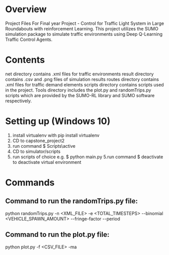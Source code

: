 # Overview
Project Files For Final year Project - Control for Traffic Light System in Large Roundabouts with reinforcement Learning.
This project utilizes the SUMO simulation package to simulate traffic environments using Deep Q-Learning Traffic Control Agents.


# Contents

net directory contains .xml files for traffic environments
result directory contains .csv and .png files of simulation results
routes directory contains .xml files for traffic demand elements
scripts directory contains scripts used in the project. Tools directory includes the plot.py and randomTrips.py scripts which are provided by the SUMO-RL library and SUMO software respectively.


# Setting up (Windows 10)

1. install virtualenv with pip install virtualenv
2. CD to capstone_project2
3. run command $ Scripts\active
4. CD to simulator/scripts
5. run scripts of choice e.g. $ python main.py
5.run command $ deactivate
	to deactivate virtual environment



# Commands

## Command to run the randomTrips.py file:
python randomTrips.py -n <XML_FILE> -e <TOTAL_TIMESTEPS> --binomial <VEHICLE_SPAWN_AMOUNT> --fringe-factor <MAX> --period <FLOAT>

## Command to run the plot.py file:
python plot.py -f <CSV_FILE> -ma <FLOAT>

